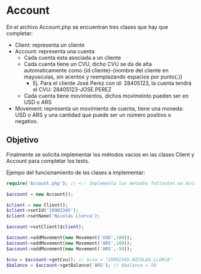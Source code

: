 # Account
En el archivo Account.php se encuentran tres clases que hay que completar:
- Client: representa un cliente 
- Account: representa una cuenta  
	- Cada cuenta esta asociada a un cliente
	- Cada cuenta tiene un CVU, dicho CVU se da de alta automaticamente como {id cliente}-{nombre del cliente en mayusculas, sin acentos y reemplazando espacios por punto(.)}
		- Ej. Para el cliente José Perez con id: 28405123, la cuenta tendrá el CVU: 28405123-JOSE.PEREZ
	- Cada cuenta tiene movimientos, dichos movimeinto pueden ser en USD o ARS
- Movement: representa un movimiento de cuenta, tiene una moneda: USD o ARS y una cantidad que puede ser un número positivo o negativo.

## Objetivo
Finalmente se solicita implementar los métodos vacios en las clases Client y Account para completar los tests.

Ejempo del funcionamiento de las clases a implementar:

```php
require('Account.php'); // <-- Implementa los métodos faltantes en Account.php

$account = new Account();

$client = new Client();
$client->setId('28902345');
$client->setName('Nicolás Llorca');

$account->setClient($client);

$account->addMovement(new Movement('USD',100));
$account->addMovement(new Movement('ARS',100));
$account->addMovement(new Movement('ARS',-50));

$cvu = $account->getCvu(); // $cvu = "28902345-NICOLAS.LLORCA"
$balance = $account->getBalance('ARS'); // $balance = 50

```
